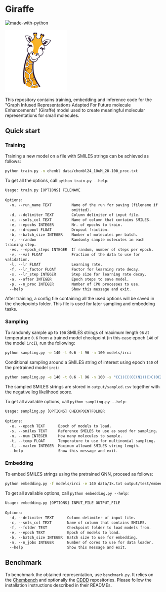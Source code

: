 # Giraffe

[![made-with-python](https://img.shields.io/badge/Made%20with-Python-1f425f.svg)](https://www.python.org/)

<img src="data/logo.png" alt="giraffe" width="200"/>

This repository contains training, embedding and inference code for the "Graph Infused Representations Adapted For Future molecule Enhancements" (Giraffe) model used to create meaningful molecular representations for small molecules.

## Quick start
### Training
Training a new model on a file with SMILES strings can be achieved as follows:
```bash
python train.py -n chembl data/chembl24_10uM_20-100_proc.txt
```
To get all the options, call `python train.py --help`:
```
Usage: train.py [OPTIONS] FILENAME

Options:
  -n, --run_name TEXT         Name of the run for saving (filename if
                              omitted).
  -d, --delimiter TEXT        Column delimiter of input file.
  -c, --smls_col TEXT         Name of column that contains SMILES.
  -e, --epochs INTEGER        Nr. of epochs to train.
  -o, --dropout FLOAT         Dropout fraction.
  -b, --batch_size INTEGER    Number of molecules per batch.
  -r, --random                Randomly sample molecules in each training step.
  -es, --epoch_steps INTEGER  If random, number of steps per epoch.
  -v, --val FLOAT             Fraction of the data to use for validation.
  -l, --lr FLOAT              Learning rate.
  -f, --lr_factor FLOAT       Factor for learning rate decay.
  -s, --lr_step INTEGER       Step size for learning rate decay.
  -a, --after INTEGER         Epoch steps to save model.
  -p, --n_proc INTEGER        Number of CPU processes to use.
  --help                      Show this message and exit.
```

After training, a config file containing all the used options will be saved in the checkpoints folder. This file is used for later sampling and embedding tasks.

### Sampling
To randomly sample up to `100` SMILES strings of maximum length `96` at temperature `0.6` from a trained model checkpoint (in this case epoch `140` of the model `irci`), run the following:
```bash
python sampling.py -e 140 -t 0.6 -l 96 -n 100 models/irci
```

Conditional sampling around a SMILES string of interest using epoch `140` of the pretrained model `irci`:
```bash
python sampling.py -e 140 -t 0.6 -l 96 -n 100 -s "CC1(CC(CC(N1)(C)C)OC2=NN=C(C=C2)C3=C(C=C(C=C3)C4=CNN=C4)O)C" models/irci
```
The sampled SMILES strings are stored in `output/sampled.csv` together with the negative log likelihood score.

To get all available options, call `python sampling.py --help`:
```
Usage: sampling.py [OPTIONS] CHECKPOINTFOLDER

Options:
  -e, --epoch TEXT      Epoch of models to load.
  -s, --smiles TEXT     Reference SMILES to use as seed for sampling.
  -n, --num INTEGER     How many molecules to sample.
  -t, --temp FLOAT      Temperature to use for multinomial sampling.
  -l, --maxlen INTEGER  Maximum allowed SMILES string length.
  --help                Show this message and exit.
```

### Embedding
To embed SMILES strings using the pretrained GNN, proceed as follows:
```bash
python embedding.py -f models/irci -e 140 data/1k.txt output/test/embeddings.csv
```
To get all available options, call `python embedding.py --help`:
```
Usage: embedding.py [OPTIONS] INPUT_FILE OUTPUT_FILE

Options:
  -d, --delimiter TEXT      Column delimiter of input file.
  -c, --smls_col TEXT       Name of column that contains SMILES.
  -f, --folder TEXT         Checkpoint folder to load models from.
  -e, --epoch TEXT          Epoch of models to load.
  -b, --batch_size INTEGER  Batch size to use for embedding.
  -n, --n_jobs INTEGER      Number of cores to use for data loader.
  --help                    Show this message and exit.
```

## Benchmark
To benchmark the obtained representation, use `benchmark.py`. 
It relies on the [Chembench](https://github.com/shenwanxiang/ChemBench) and optionally the [CDDD](https://github.com/jrwnter/cddd) repositories. 
Please follow the installation instructions described in their READMEs.
